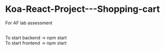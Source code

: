 # Koa-React-Project---Shopping-cart
For AF lab assessment <br/><br/>

To start backend -> npm start <br/> 
To start frontend -> npm start
